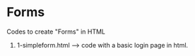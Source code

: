 # Forms
Codes to create "Forms" in HTML
 1) 1-simpleform.html --> code with a basic login page in html.
